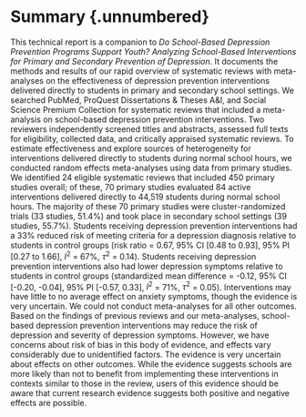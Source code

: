# Summary {.unnumbered}

This technical report is a companion to *Do School-Based Depression Prevention Programs Support Youth? Analyzing School-Based Interventions for Primary and Secondary Prevention of Depression*. It documents the methods and results of our rapid overview of systematic reviews with meta-analyses on the effectiveness of depression prevention interventions delivered directly to students in primary and secondary school settings. We searched PubMed, ProQuest Dissertations & Theses A&I, and Social Science Premium Collection for systematic reviews that included a meta-analysis on school-based depression prevention interventions. Two reviewers independently screened titles and abstracts, assessed full texts for eligibility, collected data, and critically appraised systematic reviews. To estimate effectiveness and explore sources of heterogeneity for interventions delivered directly to students during normal school hours, we conducted random effects meta-analyses using data from primary studies. We identified 24 eligible systematic reviews that included 450 primary studies overall; of these, 70 primary studies evaluated 84 active interventions delivered directly to 44,519 students during normal school hours. The majority of these 70 primary studies were cluster-randomized trials (33 studies, 51.4%) and took place in secondary school settings (39 studies, 55.7%). Students receiving depression prevention interventions had a 33% reduced risk of meeting criteria for a depression diagnosis relative to students in control groups (risk ratio = 0.67, 95% CI [0.48 to 0.93], 95% PI [0.27 to 1.66], $I^2$ = 67%, $\tau^2$ = 0.14). Students receiving depression prevention interventions also had lower depression symptoms relative to students in control groups (standardized mean difference = -0.12, 95% CI [-0.20, -0.04], 95% PI [-0.57, 0.33], $I^2$ = 71%, $\tau^2$ = 0.05). Interventions may have little to no average effect on anxiety symptoms, though the evidence is very uncertain. We could not conduct meta-analyses for all other outcomes. Based on the findings of previous reviews and our meta-analyses, school-based depression prevention interventions may reduce the risk of depression and severity of depression symptoms. However, we have concerns about risk of bias in this body of evidence, and effects vary considerably due to unidentified factors. The evidence is very uncertain about effects on other outcomes. While the evidence suggests schools are more likely than not to benefit from implementing these interventions in contexts similar to those in the review, users of this evidence should be aware that current research evidence suggests both positive and negative effects are possible.

